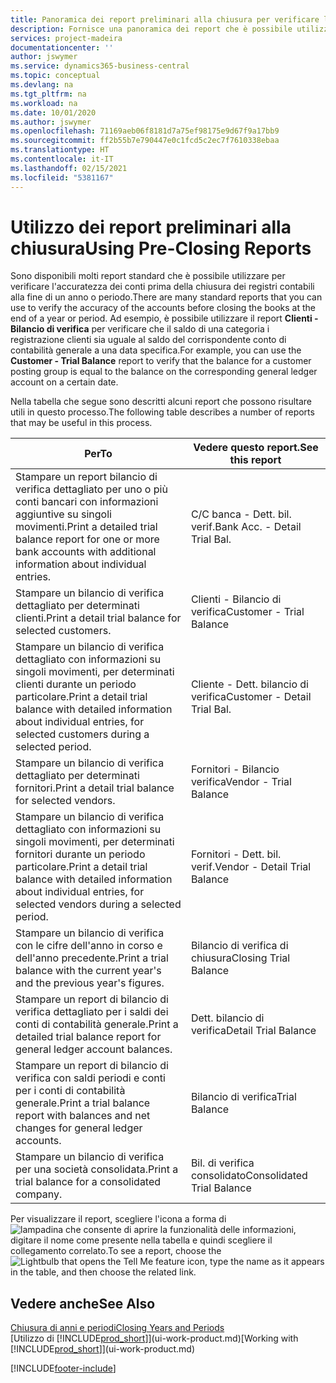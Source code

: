 ```yaml
---
title: Panoramica dei report preliminari alla chiusura per verificare l'accuratezza dei conti | Documenti Microsoft
description: Fornisce una panoramica dei report che è possibile utilizzare per verificare l'accuratezza dei conti prima della chiusura dei registri contabili alla fine di un anno o periodo.
services: project-madeira
documentationcenter: ''
author: jswymer
ms.service: dynamics365-business-central
ms.topic: conceptual
ms.devlang: na
ms.tgt_pltfrm: na
ms.workload: na
ms.date: 10/01/2020
ms.author: jswymer
ms.openlocfilehash: 71169aeb06f8181d7a75ef98175e9d67f9a17bb9
ms.sourcegitcommit: ff2b55b7e790447e0c1fcd5c2ec7f7610338ebaa
ms.translationtype: HT
ms.contentlocale: it-IT
ms.lasthandoff: 02/15/2021
ms.locfileid: "5381167"
---
```

# <a name="using-pre-closing-reports"></a><span data-ttu-id="b091c-103">Utilizzo dei report preliminari alla chiusura</span><span class="sxs-lookup"><span data-stu-id="b091c-103">Using Pre-Closing Reports</span></span>
<span data-ttu-id="b091c-104">Sono disponibili molti report standard che è possibile utilizzare per verificare l'accuratezza dei conti prima della chiusura dei registri contabili alla fine di un anno o periodo.</span><span class="sxs-lookup"><span data-stu-id="b091c-104">There are many standard reports that you can use to verify the accuracy of the accounts before closing the books at the end of a year or period.</span></span> <span data-ttu-id="b091c-105">Ad esempio, è possibile utilizzare il report **Clienti - Bilancio di verifica** per verificare che il saldo di una categoria i registrazione clienti sia uguale al saldo del corrispondente conto di contabilità generale a una data specifica.</span><span class="sxs-lookup"><span data-stu-id="b091c-105">For example, you can use the **Customer - Trial Balance** report to verify that the balance for a customer posting group is equal to the balance on the corresponding general ledger account on a certain date.</span></span>

<span data-ttu-id="b091c-106">Nella tabella che segue sono descritti alcuni report che possono risultare utili in questo processo.</span><span class="sxs-lookup"><span data-stu-id="b091c-106">The following table describes a number of reports that may be useful in this process.</span></span>

| <span data-ttu-id="b091c-107">Per</span><span class="sxs-lookup"><span data-stu-id="b091c-107">To</span></span> | <span data-ttu-id="b091c-108">Vedere questo report.</span><span class="sxs-lookup"><span data-stu-id="b091c-108">See this report</span></span> |
| --- | --- |
| <span data-ttu-id="b091c-109">Stampare un report bilancio di verifica dettagliato per uno o più conti bancari con informazioni aggiuntive su singoli movimenti.</span><span class="sxs-lookup"><span data-stu-id="b091c-109">Print a detailed trial balance report for one or more bank accounts with additional information about individual entries.</span></span> |<span data-ttu-id="b091c-110">C/C banca - Dett. bil. verif.</span><span class="sxs-lookup"><span data-stu-id="b091c-110">Bank Acc. - Detail Trial Bal.</span></span> |
| <span data-ttu-id="b091c-111">Stampare un bilancio di verifica dettagliato per determinati clienti.</span><span class="sxs-lookup"><span data-stu-id="b091c-111">Print a detail trial balance for selected customers.</span></span> |<span data-ttu-id="b091c-112">Clienti - Bilancio di verifica</span><span class="sxs-lookup"><span data-stu-id="b091c-112">Customer - Trial Balance</span></span> |
| <span data-ttu-id="b091c-113">Stampare un bilancio di verifica dettagliato con informazioni su singoli movimenti, per determinati clienti durante un periodo particolare.</span><span class="sxs-lookup"><span data-stu-id="b091c-113">Print a detail trial balance with detailed information about individual entries, for selected customers during a selected period.</span></span> |<span data-ttu-id="b091c-114">Cliente - Dett. bilancio di verifica</span><span class="sxs-lookup"><span data-stu-id="b091c-114">Customer - Detail Trial Bal.</span></span> |
| <span data-ttu-id="b091c-115">Stampare un bilancio di verifica dettagliato per determinati fornitori.</span><span class="sxs-lookup"><span data-stu-id="b091c-115">Print a detail trial balance for selected vendors.</span></span> |<span data-ttu-id="b091c-116">Fornitori - Bilancio verifica</span><span class="sxs-lookup"><span data-stu-id="b091c-116">Vendor - Trial Balance</span></span> |
| <span data-ttu-id="b091c-117">Stampare un bilancio di verifica dettagliato con informazioni su singoli movimenti, per determinati fornitori durante un periodo particolare.</span><span class="sxs-lookup"><span data-stu-id="b091c-117">Print a detail trial balance with detailed information about individual entries, for selected vendors during a selected period.</span></span> |<span data-ttu-id="b091c-118">Fornitori - Dett. bil. verif.</span><span class="sxs-lookup"><span data-stu-id="b091c-118">Vendor - Detail Trial Balance</span></span> |
| <span data-ttu-id="b091c-119">Stampare un bilancio di verifica con le cifre dell'anno in corso e dell'anno precedente.</span><span class="sxs-lookup"><span data-stu-id="b091c-119">Print a trial balance with the current year's and the previous year's figures.</span></span> |<span data-ttu-id="b091c-120">Bilancio di verifica di chiusura</span><span class="sxs-lookup"><span data-stu-id="b091c-120">Closing Trial Balance</span></span> |
| <span data-ttu-id="b091c-121">Stampare un report di bilancio di verifica dettagliato per i saldi dei conti di contabilità generale.</span><span class="sxs-lookup"><span data-stu-id="b091c-121">Print a detailed trial balance report for general ledger account balances.</span></span> |<span data-ttu-id="b091c-122">Dett. bilancio di verifica</span><span class="sxs-lookup"><span data-stu-id="b091c-122">Detail Trial Balance</span></span> |
| <span data-ttu-id="b091c-123">Stampare un report di bilancio di verifica con saldi periodi e conti per i conti di contabilità generale.</span><span class="sxs-lookup"><span data-stu-id="b091c-123">Print a trial balance report with balances and net changes for general ledger accounts.</span></span> |<span data-ttu-id="b091c-124">Bilancio di verifica</span><span class="sxs-lookup"><span data-stu-id="b091c-124">Trial Balance</span></span> |
| <span data-ttu-id="b091c-125">Stampare un bilancio di verifica per una società consolidata.</span><span class="sxs-lookup"><span data-stu-id="b091c-125">Print a trial balance for a consolidated company.</span></span> |<span data-ttu-id="b091c-126">Bil. di verifica consolidato</span><span class="sxs-lookup"><span data-stu-id="b091c-126">Consolidated Trial Balance</span></span> |

<span data-ttu-id="b091c-127">Per visualizzare il report, scegliere l'icona a forma di ![lampadina che consente di aprire la funzionalità delle informazioni](media/ui-search/search_small.png "Informazioni sull'operazione che si desidera eseguire"), digitare il nome come presente nella tabella e quindi scegliere il collegamento correlato.</span><span class="sxs-lookup"><span data-stu-id="b091c-127">To see a report, choose the ![Lightbulb that opens the Tell Me feature](media/ui-search/search_small.png "Tell me what you want to do") icon, type the name as it appears in the table, and then choose the related link.</span></span>

## <a name="see-also"></a><span data-ttu-id="b091c-128">Vedere anche</span><span class="sxs-lookup"><span data-stu-id="b091c-128">See Also</span></span>
[<span data-ttu-id="b091c-129">Chiusura di anni e periodi</span><span class="sxs-lookup"><span data-stu-id="b091c-129">Closing Years and Periods</span></span>](year-close-years-periods.md)  
<span data-ttu-id="b091c-130">[Utilizzo di [!INCLUDE[prod_short](includes/prod_short.md)]](ui-work-product.md)</span><span class="sxs-lookup"><span data-stu-id="b091c-130">[Working with [!INCLUDE[prod_short](includes/prod_short.md)]](ui-work-product.md)</span></span>



[!INCLUDE[footer-include](includes/footer-banner.md)]